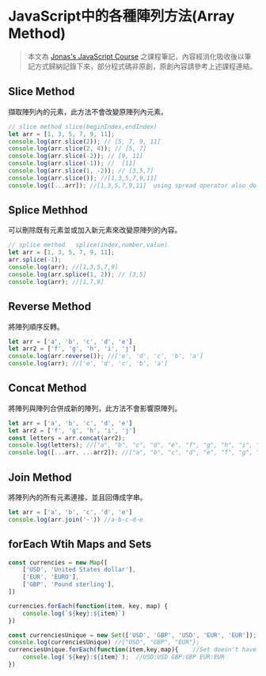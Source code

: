# JavaScript中的各種陣列方法(Array Method)

> 本文為 [Jonas's JavaScript Course](https://www.udemy.com/course/the-complete-javascript-course/) 之課程筆記，內容經消化吸收後以筆記方式歸納記錄下來，部分程式碼非原創，原創內容請參考上述課程連結。


## Slice Method
擷取陣列內的元素，此方法不會改變原陣列內元素。
``` js
// slice method slice(beginIndex,endIndex)
let arr = [1, 3, 5, 7, 9, 11];
console.log(arr.slice(2)); // [5, 7, 9, 11]
console.log(arr.slice(2, 4)); // [5, 7]
console.log(arr.slice(-2)); // [9, 11]
console.log(arr.slice(-1)); //  [11]
console.log(arr.slice(1, -2)); // [3,5,7]
console.log(arr.slice()); //[1,3,5,7,9,11]
console.log([...arr]); //[1,3,5,7,9,11]  using spread operator also do the same thing
```

## Splice Methhod
可以刪除既有元素並或加入新元素來改變原陣列的內容。
``` js
// splice method   splice(index,number,value)
let arr = [1, 3, 5, 7, 9, 11];
arr.splice(-1);
console.log(arr); //[1,3,5,7,9]
console.log(arr.splice(1, 2)); // [3,5]
console.log(arr); //[1,7,9]
```

## Reverse Method
將陣列順序反轉。
``` js
let arr = ['a', 'b', 'c', 'd', 'e']
let arr2 = ['f', 'g', 'h', 'i', 'j']
console.log(arr.reverse()); //['e', 'd', 'c', 'b', 'a']
console.log(arr); //['e', 'd', 'c', 'b', 'a']
```

## Concat Method
將陣列與陣列合併成新的陣列，此方法不會影響原陣列。   
``` js
let arr = ['a', 'b', 'c', 'd', 'e']
let arr2 = ['f', 'g', 'h', 'i', 'j']
const letters = arr.concat(arr2);
console.log(letters); //["a", "b", "c", "d", "e", "f", "g", "h", "i", "j"]
console.log([...arr, ...arr2]); //["a", "b", "c", "d", "e", "f", "g", "h", "i", "j"]
```

## Join Method
將陣列內的所有元素連接，並且回傳成字串。
``` js
let arr = ['a', 'b', 'c', 'd', 'e']
console.log(arr.join('-')) //a-b-c-d-e
```

## forEach Wtih Maps and Sets

``` js
const currencies = new Map([
    ['USD', 'United States dollar'],
    ['EUR', 'EURO'],
    ['GBP', 'Pound sterling'],
])

currencies.forEach(function(item, key, map) {
    console.log(`${key}:${item}`)
})
```

```js
const currenciesUnique = new Set(['USD', 'GBP', 'USD', 'EUR', 'EUR']);
console.log(currenciesUnique) //{"USD", "GBP", "EUR"};
currenciesUnique.forEach(function(item,key,map){    //Set doesn't have key and index
    console.log(`${key}:${item}`);  //USD:USD GBP:GBP EUR:EUR
})  

```
